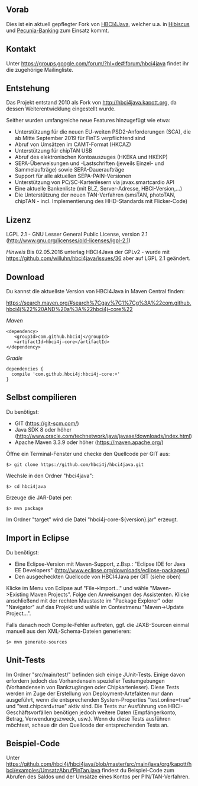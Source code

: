 ## Vorab

Dies ist ein aktuell gepflegter Fork von [HBCI4Java](http://hbci4java.kapott.org/),
welcher u.a. in [Hibiscus](http://www.willuhn.de/products/hibiscus) und
[Pecunia-Banking](http://www.pecuniabanking.de/) zum Einsatz kommt.

## Kontakt

Unter https://groups.google.com/forum/?hl=de#!forum/hbci4java findet ihr die
zugehörige Mailingliste.

## Entstehung

Das Projekt entstand 2010 als Fork von http://hbci4java.kapott.org, da dessen Weiterentwicklung eingestellt wurde.

Seither wurden umfangreiche neue Features hinzugefügt wie etwa:

- Unterstützung für die neuen EU-weiten PSD2-Anforderungen (SCA), die ab Mitte September 2019 für FinTS verpflichtend sind
- Abruf von Umsätzen im CAMT-Format (HKCAZ)
- Unterstützung für chipTAN USB
- Abruf des elektronischen Kontoauszuges (HKEKA und HKEKP)
- SEPA-Überweisungen und -Lastschriften (jeweils Einzel- und Sammelaufträge) sowie SEPA-Daueraufträge 
- Support für alle aktuellen SEPA-PAIN-Versionen
- Unterstützung von PC/SC-Kartenlesern via javax.smartcardio API
- Eine aktuelle Bankenliste (mit BLZ, Server-Adresse, HBCI-Version,...)
- Die Unterstützung der neuen TAN-Verfahren (smsTAN, photoTAN, chipTAN - incl. Implementierung des HHD-Standards mit Flicker-Code)

## Lizenz

LGPL 2.1 - GNU Lesser General Public License, version 2.1 (http://www.gnu.org/licenses/old-licenses/lgpl-2.1)

*Hinweis*
Bis 02.05.2016 unterlag HBCI4Java der GPLv2 - wurde mit https://github.com/willuhn/hbci4java/issues/36 aber auf LGPL 2.1 geändert.

## Download

Du kannst die aktuellste Version von HBCI4Java in Maven Central finden:

https://search.maven.org/#search%7Cgav%7C1%7Cg%3A%22com.github.hbci4j%22%20AND%20a%3A%22hbci4j-core%22


*Maven*

```
<dependency>
   <groupId>com.github.hbci4j</groupId>
   <artifactId>hbci4j-core</artifactId>
</dependency>
```

*Gradle*

```
dependencies {
  compile 'com.github.hbci4j:hbci4j-core:+'
}
```



## Selbst compilieren

Du benötigst:

- GIT (https://git-scm.com/)
- Java SDK 8 oder höher (http://www.oracle.com/technetwork/java/javase/downloads/index.html)
- Apache Maven 3.3.9 oder höher (https://maven.apache.org/)

Öffne ein Terminal-Fenster und checke den Quellcode per GIT aus:

    $> git clone https://github.com/hbci4j/hbci4java.git
    
Wechsle in den Ordner "hbci4java":

    $> cd hbci4java

Erzeuge die JAR-Datei per:

    $> mvn package
  
Im Ordner "target" wird die Datei "hbci4j-core-${version}.jar" erzeugt.

## Import in Eclipse

Du benötigst:

- Eine Eclipse-Version mit Maven-Support, z.Bsp.: "Eclipse IDE for Java EE Developers" (http://www.eclipse.org/downloads/eclipse-packages/) 
- Den ausgecheckten Quellcode von HBCI4Java per GIT (siehe oben)

Klicke im Menu von Eclipse auf "File->Import..." und wähle "Maven->Existing Maven Projects". Folge den Anweisungen des Assistenten. Klicke anschließend mit der rechten Maustaste im "Package Explorer" oder "Navigator" auf das Projekt und wähle im Contextmenu "Maven->Update Project...".

Falls danach noch Compile-Fehler auftreten, ggf. die JAXB-Sourcen einmal manuell aus den XML-Schema-Dateien generieren:

    $> mvn generate-sources


## Unit-Tests
Im Ordner "src/main/test/" befinden sich einige JUnit-Tests. Einige davon erfordern jedoch das Vorhandensein spezieller Testumgebungen (Vorhandensein von Bankzugängen oder Chipkartenleser). Diese Tests werden im Zuge der Erstellung von Deployment-Artefakten nur dann ausgeführt, wenn die entsprechenden System-Properties "test.online=true" und "test.chipcard=true" aktiv sind. Die Tests zur Ausführung von HBCI-Geschäftsvorfällen benötigen jedoch weitere Daten (Empfängerkonto, Betrag, Verwendungszweck, usw.). Wenn du diese Tests ausführen möchtest, schaue dir den Quellcode der entsprechenden Tests an.

## Beispiel-Code

Unter https://github.com/hbci4j/hbci4java/blob/master/src/main/java/org/kapott/hbci/examples/UmsatzAbrufPinTan.java findest du Beispiel-Code zum Abrufen des Saldos und der Umsätze eines Kontos per PIN/TAN-Verfahren.
 
